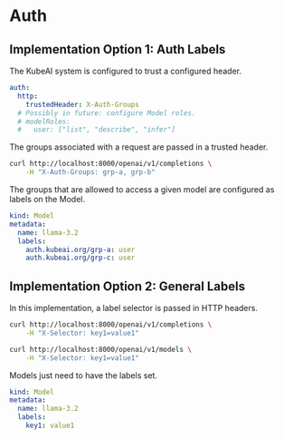 # Auth

## Implementation Option 1: Auth Labels

The KubeAI system is configured to trust a configured header.

```yaml
auth:
  http:
    trustedHeader: X-Auth-Groups
  # Possibly in future: configure Model roles.
  # modelRoles:
  #   user: ["list", "describe", "infer"]
```

The groups associated with a request are passed in a trusted header.

```bash
curl http://localhost:8000/openai/v1/completions \
    -H "X-Auth-Groups: grp-a, grp-b"
```

The groups that are allowed to access a given model are configured as labels on the Model.

```yaml
kind: Model
metadata:
  name: llama-3.2
  labels:
    auth.kubeai.org/grp-a: user
    auth.kubeai.org/grp-c: user
```

## Implementation Option 2: General Labels

In this implementation, a label selector is passed in HTTP headers.

```bash
curl http://localhost:8000/openai/v1/completions \
    -H "X-Selector: key1=value1"

curl http://localhost:8000/openai/v1/models \
    -H "X-Selector: key1=value1"
```

Models just need to have the labels set.

```yaml
kind: Model
metadata:
  name: llama-3.2
  labels:
    key1: value1
```
